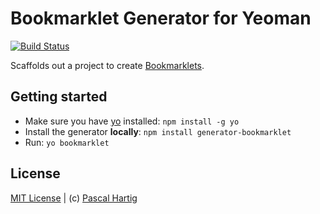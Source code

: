 # Bookmarklet Generator for Yeoman
[![Build Status](https://secure.travis-ci.org/passy/generator-bookmarklet.png?branch=master)](https://travis-ci.org/passy/generator-bookmarklet)

Scaffolds out a project to create
[Bookmarklets](http://en.wikipedia.org/wiki/Bookmarklet).

## Getting started
- Make sure you have [yo](https://github.com/yeoman/yo) installed:
    `npm install -g yo`
- Install the generator **locally**: `npm install generator-bookmarklet`
- Run: `yo bookmarklet`

## License
[MIT License](http://en.wikipedia.org/wiki/MIT_License) |
(c) [Pascal Hartig](https://twitter.com/passy)
